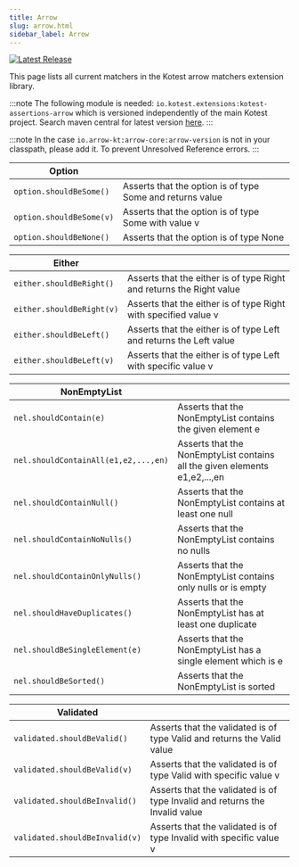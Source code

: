 ```yaml
---
title: Arrow
slug: arrow.html
sidebar_label: Arrow
---
```



[![Latest Release](https://img.shields.io/maven-central/v/io.kotest.extensions/kotest-assertions-arrow)](https://search.maven.org/artifact/io.kotest.extensions/kotest-assertions-arrow)

This page lists all current matchers in the Kotest arrow matchers extension library.

:::note
The following module is needed: `io.kotest.extensions:kotest-assertions-arrow` which is versioned independently of the main Kotest project.
Search maven central for latest version [here](https://central.sonatype.com/search?q=io.kotest.extensions:kotest-assertions-arrow).
:::

:::note
In the case `io.arrow-kt:arrow-core:arrow-version` is not in your classpath, please add it. To prevent Unresolved Reference errors.
:::

| Option | |
| -------- | ---- |
| `option.shouldBeSome()` | Asserts that the option is of type Some and returns value |
| `option.shouldBeSome(v)` | Asserts that the option is of type Some with value v |
| `option.shouldBeNone()` | Asserts that the option is of type None |

| Either | |
| -------- | ---- |
| `either.shouldBeRight()` | Asserts that the either is of type Right and returns the Right value |
| `either.shouldBeRight(v)` | Asserts that the either is of type Right with specified value v |
| `either.shouldBeLeft()` | Asserts that the either is of type Left and returns the Left value |
| `either.shouldBeLeft(v)` | Asserts that the either is of type Left with specific value v |

| NonEmptyList | |
| -------- | ---- |
| `nel.shouldContain(e)` | Asserts that the NonEmptyList contains the given element e |
| `nel.shouldContainAll(e1,e2,...,en)` | Asserts that the NonEmptyList contains all the given elements e1,e2,...,en |
| `nel.shouldContainNull()` | Asserts that the NonEmptyList contains at least one null |
| `nel.shouldContainNoNulls()` | Asserts that the NonEmptyList contains no nulls |
| `nel.shouldContainOnlyNulls()` | Asserts that the NonEmptyList contains only nulls or is empty |
| `nel.shouldHaveDuplicates()` | Asserts that the NonEmptyList has at least one duplicate |
| `nel.shouldBeSingleElement(e)` | Asserts that the NonEmptyList has a single element which is e |
| `nel.shouldBeSorted()` | Asserts that the NonEmptyList is sorted |

| Validated | |
| -------- | ---- |
| `validated.shouldBeValid()` | Asserts that the validated is of type Valid and returns the Valid value |
| `validated.shouldBeValid(v)` | Asserts that the validated is of type Valid with specific value v |
| `validated.shouldBeInvalid()` | Asserts that the validated is of type Invalid and returns the Invalid value|
| `validated.shouldBeInvalid(v)` | Asserts that the validated is of type Invalid with specific value v |

